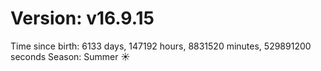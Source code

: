 # Version: v16.9.15
Time since birth: 6133 days, 147192 hours, 8831520 minutes, 529891200 seconds
Season: Summer ☀️
